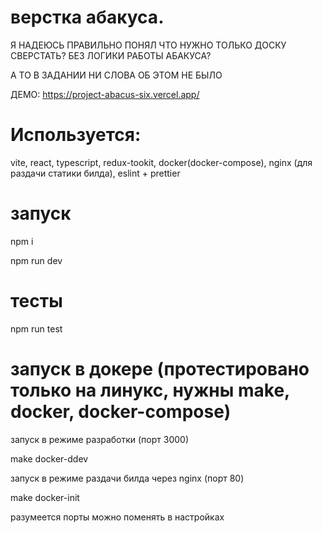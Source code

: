 # верстка абакуса.

Я НАДЕЮСЬ ПРАВИЛЬНО ПОНЯЛ ЧТО НУЖНО ТОЛЬКО ДОСКУ СВЕРСТАТЬ? БЕЗ ЛОГИКИ РАБОТЫ АБАКУСА?

А ТО В ЗАДАНИИ НИ СЛОВА ОБ ЭТОМ НЕ БЫЛО

ДЕМО: https://project-abacus-six.vercel.app/

# Используется:

vite, react, typescript, redux-tookit, docker(docker-compose), nginx (для раздачи статики билда), eslint + prettier

# запуск

npm i

npm run dev

# тесты

npm run test

# запуск в докере (протестировано только на линукс, нужны make, docker, docker-compose)

запуск в режиме разработки (порт 3000)

make docker-ddev

запуск в режиме раздачи билда через nginx (порт 80)

make docker-init

разумеется порты можно поменять в настройках
